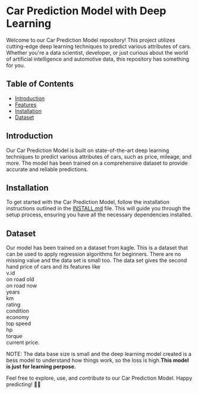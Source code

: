 # Car Prediction Model with Deep Learning

Welcome to our Car Prediction Model repository! This project utilizes cutting-edge deep learning techniques to predict various attributes of cars. Whether you're a data scientist, developer, or just curious about the world of artificial intelligence and automotive data, this repository has something for you.

## Table of Contents

- [Introduction](#introduction)
- [Features](#features)
- [Installation](#installation)
- [Dataset](#dataset)


## Introduction

Our Car Prediction Model is built on state-of-the-art deep learning techniques to predict various attributes of cars, such as price, mileage, and more. The model has been trained on a comprehensive dataset to provide accurate and reliable predictions.

## Installation

To get started with the Car Prediction Model, follow the installation instructions outlined in the [INSTALL.md](INSTALL.md) file. This will guide you through the setup process, ensuring you have all the necessary dependencies installed.



## Dataset


Our model has been trained on a dataset from kagle. This is a dataset that can be used to apply regression algorithms for beginners. There are no missing value and the data set is small too.
The data set gives the second hand price of cars and its features like <br>
v.id<br>
on road old<br>
on road now<br>
years <br>
km  <br>
rating  <br>
condition   <br>
economy   <br>
top speed <br>
hp<br>
torque <br>
current price.<br>


NOTE:
The data base size is small and the deep learning model created is a bess model to understand how things work, so the loss is high.<b>This model is just for learning perpose.</b>





Feel free to explore, use, and contribute to our Car Prediction Model. Happy predicting! 🚗✨
